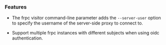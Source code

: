 ### Features

* The frpc visitor command-line parameter adds the `--server-user` option to specify the username of the server-side proxy to connect to.

* Support multiple frpc instances with different subjects when using oidc authentication.
